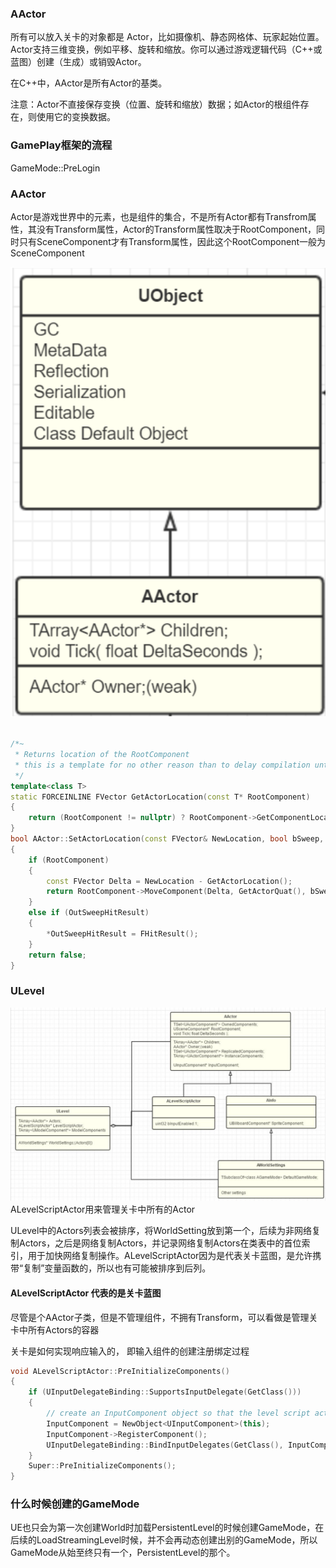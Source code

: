 ### AActor
所有可以放入关卡的对象都是 Actor，比如摄像机、静态网格体、玩家起始位置。Actor支持三维变换，例如平移、旋转和缩放。你可以通过游戏逻辑代码（C++或蓝图）创建（生成）或销毁Actor。

在C++中，AActor是所有Actor的基类。

注意：Actor不直接保存变换（位置、旋转和缩放）数据；如Actor的根组件存在，则使用它的变换数据。

### GamePlay框架的流程
GameMode::PreLogin


### AActor 
Actor是游戏世界中的元素，也是组件的集合，不是所有Actor都有Transfrom属性，其没有Transform属性，Actor的Transform属性取决于RootComponent，同时只有SceneComponent才有Transform属性，因此这个RootComponent一般为SceneComponent

![Alt text](image-8.png)

```C++

/*~
 * Returns location of the RootComponent 
 * this is a template for no other reason than to delay compilation until USceneComponent is defined
 */ 
template<class T>
static FORCEINLINE FVector GetActorLocation(const T* RootComponent)
{
    return (RootComponent != nullptr) ? RootComponent->GetComponentLocation() : FVector(0.f,0.f,0.f);
}
bool AActor::SetActorLocation(const FVector& NewLocation, bool bSweep, FHitResult* OutSweepHitResult, ETeleportType Teleport)
{
    if (RootComponent)
    {
        const FVector Delta = NewLocation - GetActorLocation();
        return RootComponent->MoveComponent(Delta, GetActorQuat(), bSweep, OutSweepHitResult, MOVECOMP_NoFlags, Teleport);
    }
    else if (OutSweepHitResult)
    {
        *OutSweepHitResult = FHitResult();
    }
    return false;
}


```

### ULevel
![Alt text](image-9.png)
ALevelScriptActor用来管理关卡中所有的Actor

ULevel中的Actors列表会被排序，将WorldSetting放到第一个，后续为非网络复制Actors，之后是网络复制Actors，并记录网络复制Actors在类表中的首位索引，用于加快网络复制操作。ALevelScriptActor因为是代表关卡蓝图，是允许携带“复制”变量函数的，所以也有可能被排序到后列。


#### ALevelScriptActor 代表的是关卡蓝图
尽管是个AActor子类，但是不管理组件，不拥有Transform，可以看做是管理关卡中所有Actors的容器

关卡是如何实现响应输入的， 即输入组件的创建注册绑定过程

```C++
void ALevelScriptActor::PreInitializeComponents()
{
    if (UInputDelegateBinding::SupportsInputDelegate(GetClass()))
    {
        // create an InputComponent object so that the level script actor can bind key events
        InputComponent = NewObject<UInputComponent>(this);
        InputComponent->RegisterComponent();
        UInputDelegateBinding::BindInputDelegates(GetClass(), InputComponent);
    }
    Super::PreInitializeComponents();
}
```


### 什么时候创建的GameMode
UE也只会为第一次创建World时加载PersistentLevel的时候创建GameMode，在后续的LoadStreamingLevel时候，并不会再动态创建出别的GameMode，所以GameMode从始至终只有一个，PersistentLevel的那个。